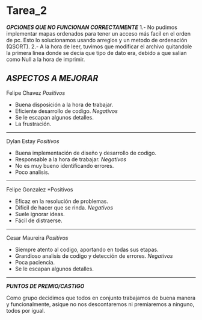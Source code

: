 # Tarea_2

***OPCIONES QUE NO FUNCIONAN CORRECTAMENTE***
1.- No pudimos implementar mapas ordenados para tener un acceso más facil en el orden de pc. Esto lo solucionamos usando arreglos y un metodo de ordenación (QSORT).
2.- A la hora de leer, tuvimos que modificar el archivo quitandole la primera linea donde se decia que tipo de dato era, debido a que salian como Null a la hora de imprimir.

***ASPECTOS A MEJORAR***
---------------------------------------------------------------------------------------
Felipe Chavez
*Positivos*
- Buena disposición a la hora de trabajar.
- Eficiente desarrollo de codigo.
*Negativos*
- Se le escapan algunos detalles.
- La frustración.
---------------------------------------------------------------------------------------
Dylan Estay
*Positivos*
- Buena implementación de diseño y desarrollo de codigo.
- Responsable a la hora de trabajar.
*Negativos*
- No es muy bueno identificando errores.
- Poco analisis.
---------------------------------------------------------------------------------------
Felipe Gonzalez
*Positivos
- Eficaz en la resolución de problemas.
- Dificil de hacer que se rinda.
*Negativos*
- Suele ignorar ideas.
- Fácil de distraerse.
---------------------------------------------------------------------------------------
Cesar Maureira
*Positivos*
- Siempre atento al codigo, aportando en todas sus etapas.
- Grandioso analisis de codigo y detección de errores.
*Negativos*
- Poca paciencia.
- Se le escapan algunos detalles.
---------------------------------------------------------------------------------------

***PUNTOS DE PREMIO/CASTIGO***

Como grupo decidimos que todos en conjunto trabajamos de buena manera y funcionalmente, asique no nos descontaremos ni premiaremos a ninguno, todos por igual.
